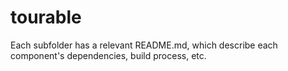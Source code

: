# tourable

Each subfolder has a relevant README.md, which describe each component's dependencies, build process, etc.

